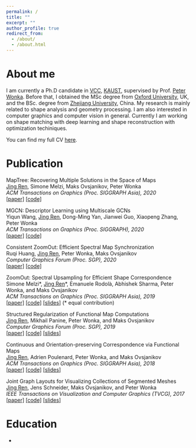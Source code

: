 ```yaml
---
permalink: /
title: ""
excerpt: ""
author_profile: true
redirect_from: 
  - /about/
  - /about.html
---
```



# About me

I am currently a Ph.D candidate in [VCC](https://cemse.kaust.edu.sa/vcc), [KAUST](https://www.kaust.edu.sa/en), supervised by Prof. [Peter Wonka](http://peterwonka.net/). Before that, I obtained the MSc degree from [Oxford University](https://www.maths.ox.ac.uk/), UK, and the BSc. degree from [Zhejiang University](https://www.zju.edu.cn/english/), China.  My research is mainly related to shape analysis and geometry processing. I am also interested in computer graphics and computer vision in general. Currently I am working on shape matching with deep learning and shape reconstruction with optimization techiniques. 

You can find my full CV [here](http://llorz.github.io/files/cv.pdf).


# Publication

MapTree: Recovering Multiple Solutions in the Space of Maps\
<u>Jing Ren</u>, Simone Melzi, Maks Ovsjanikov, Peter Wonka\
*ACM Transactions on Graphics (Proc. SIGGRAPH Asia), 2020*\
[\[paper\]](https://arxiv.org/abs/2006.02532)
[\[code\]](https://github.com/llorz/SGA20_mapExplor)



MGCN: Descriptor Learning using Multiscale GCNs\
Yiqun Wang, <u>Jing Ren</u>, Dong-Ming Yan, Jianwei Guo, Xiaopeng Zhang, Peter Wonka\
*ACM Transactions on Graphics (Proc. SIGGRAPH), 2020*\
[\[paper\]](https://arxiv.org/abs/2001.10472)
[\[code\]](https://github.com/yiqun-wang/MGCN)


Consistent ZoomOut: Efficient Spectral Map Synchronization\
Ruqi Huang, <u>Jing Ren</u>, Peter Wonka, Maks Ovsjanikov\
*Computer Graphics Forum (Proc. SGP), 2020*\
[\[paper\]](https://onlinelibrary.wiley.com/doi/abs/10.1111/cgf.14084)
[\[code\]](https://github.com/ruqihuang/SGP2020_ConsistentZoomOut)
   
    

ZoomOut: Spectral Upsampling for Efficient Shape Correspondence\
Simone Melzi\*, <u>Jing Ren</u>\*, Emanuele Rodolà, Abhishek Sharma, Peter Wonka, and Maks Ovsjanikov\
*ACM Transactions on Graphics (Proc. SIGGRAPH Asia), 2019*\
[\[paper\]](https://www.dropbox.com/s/duhr5b426xb1q72/2019sga_zoomout.pdf?dl=0)
[\[code\]](https://github.com/llorz/SGA19_zoomOut)
[\[slides\]](https://www.dropbox.com/s/yvi1b6npk4kqlas/SGA19_zoomOut_slides.pdf?dl=0) (\* equal contribution)
    
    

Structured Regularization of Functional Map Computations\
<u>Jing Ren</u>, Mikhail Panine, Peter Wonka, and Maks Ovsjanikov\
*Computer Graphics Forum (Proc. SGP), 2019*\
[\[paper\]](https://www.dropbox.com/s/ctvor2e25eaaev6/2019SGP_Structured_Regularization_fMap.pdf?dl=0)
[\[code\]](https://github.com/llorz/SGP19_complex_resolvent_laplacian)
[\[slides\]](https://www.dropbox.com/s/ah8if4wywfr98su/SGP19_complex_resolvent_laplacian.pdf?dl=0)
    

    
Continuous and Orientation-preserving Correspondence via Functional Maps\
<u> Jing Ren</u>, Adrien Poulenard, Peter Wonka, and Maks Ovsjanikov\
*ACM Transactions on Graphics (Proc. SIGGRAPH Asia), 2018*\
[\[paper\]](https://www.dropbox.com/s/j0r4x5yul5s76rw/2018SGA_orientation_BCICP.pdf?dl=0)
[\[code\]](https://github.com/llorz/SGA18_orientation_BCICP_code)
[\[slides\]](https://www.dropbox.com/s/uc7501d81vxbip5/SGA18_orientation_slides.pdf?dl=0)
    
    
Joint Graph Layouts for Visualizing Collections of Segmented Meshes\
<u>Jing Ren</u>, Jens Schneider, Maks Ovsjanikov, and Peter Wonka\
*IEEE Transactions on Visualization and Computer Graphics (TVCG), 2017*\
[\[paper\]](https://ieeexplore.ieee.org/document/8031987/)
[\[code\]](https://github.com/llorz/TVCG17_JointMap_code)
[\[slides\]](https://www.dropbox.com/s/l73hp1ty1o4nofz/SGP19_TVCG17_jointLayout.pdf?dl=0)
    
# Education
- 
